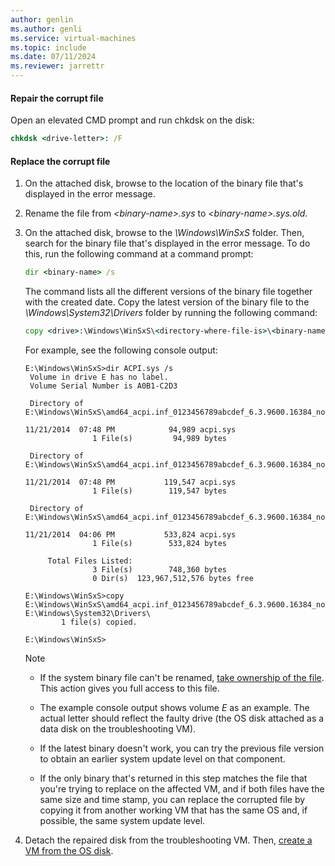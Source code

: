 ```yaml
---
author: genlin
ms.author: genli
ms.service: virtual-machines
ms.topic: include
ms.date: 07/11/2024
ms.reviewer: jarrettr
---
```

#### Repair the corrupt file

Open an elevated CMD prompt and run chkdsk on the disk:

```cmd
chkdsk <drive-letter>: /F
```

#### Replace the corrupt file

1. On the attached disk, browse to the location of the binary file that's displayed in the error message.

1. Rename the file from *\<binary-name>.sys* to *\<binary-name>.sys.old*.

1. On the attached disk, browse to the *\\Windows\\WinSxS* folder. Then, search for the binary file that's displayed in the error message. To do this, run the following command at a command prompt:

   ```cmd
   dir <binary-name> /s
   ```

   The command lists all the different versions of the binary file together with the created date. Copy the latest version of the binary file to the *\\Windows\\System32\\Drivers* folder by running the following command:

   ```cmd
   copy <drive>:\Windows\WinSxS\<directory-where-file-is>\<binary-name>.sys <drive>:\Windows\System32\Drivers\
   ```

   For example, see the following console output:

   ```output
   E:\Windows\WinSxS>dir ACPI.sys /s 
    Volume in drive E has no label. 
    Volume Serial Number is A0B1-C2D3 
    
    Directory of E:\Windows\WinSxS\amd64_acpi.inf_0123456789abcdef_6.3.9600.16384_none_cdef0123456789ab 
    
   11/21/2014  07:48 PM            94,989 acpi.sys 
                  1 File(s)         94,989 bytes 
    
    Directory of E:\Windows\WinSxS\amd64_acpi.inf_0123456789abcdef_6.3.9600.16384_none_89abcdef01234567 
    
   11/21/2014  07:48 PM           119,547 acpi.sys 
                  1 File(s)        119,547 bytes 
    
    Directory of E:\Windows\WinSxS\amd64_acpi.inf_0123456789abcdef_6.3.9600.16384_none_456789abcdef0123 
    
   11/21/2014  04:06 PM           533,824 acpi.sys 
                  1 File(s)        533,824 bytes 
    
        Total Files Listed: 
                  3 File(s)        748,360 bytes 
                  0 Dir(s)  123,967,512,576 bytes free 
    
   E:\Windows\WinSxS>copy E:\Windows\WinSxS\amd64_acpi.inf_0123456789abcdef_6.3.9600.16384_none_cdef0123456789ab\acpi.sys E:\Windows\System32\Drivers\ 
           1 file(s) copied. 
    
   E:\Windows\WinSxS> 
   ```

   > [!NOTE]
   >
   > - If the system binary file can't be renamed, [take ownership of the file](/windows-server/administration/windows-commands/takeown). This action gives you full access to this file.
   >
   > - The example console output shows volume *E* as an example. The actual letter should reflect the faulty drive (the OS disk attached as a data disk on the troubleshooting VM).
   >
   > - If the latest binary doesn't work, you can try the previous file version to obtain an earlier system update level on that component.
   >
   > - If the only binary that's returned in this step matches the file that you're trying to replace on the affected VM, and if both files have the same size and time stamp, you can replace the corrupted file by copying it from another working VM that has the same OS and, if possible, the same system update level.

1. Detach the repaired disk from the troubleshooting VM. Then, [create a VM from the OS disk](/azure/virtual-machines/attach-os-disk).
